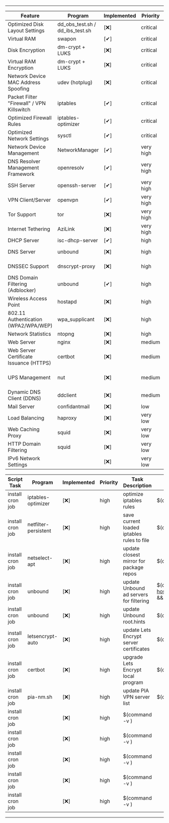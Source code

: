 
- - - -

Feature | Program | Implemented | Priority | Notes |   
------------- | ------------- | ------------- | ------------- | -------------  
Optimized Disk Layout Settings | dd_obs_test.sh / dd_ibs_test.sh | [❌] | critical | http://blog.tdg5.com/tuning-dd-block-size/  
Virtual RAM | swapon | [✔] | critical | https://wiki.archlinux.org/index.php/swap  
Disk Encryption | dm-crypt + LUKS | [❌] | critical | https://wiki.archlinux.org/index.php/disk_encryption  
Virtual RAM Encryption | dm-crypt + LUKS | [❌] | critical | https://wiki.archlinux.org/index.php/Dm-crypt/Swap_encryption  
Network Device MAC Address Spoofing | udev (hotplug) | [❌] | critical | https://wiki.archlinux.org/index.php/MAC_address_spoofing  
Packet Filter "Firewall" / VPN Killswitch | iptables | [✔] | critical | https://wiki.archlinux.org/index.php/iptables  
Optimized Firewall Rules | iptables-optimizer | [✔] | critical | http://manpages.ubuntu.com/manpages/xenial/man8/iptables-optimizer.8.html  
Optimized Network Settings | sysctl | [✔] | critical | https://wiki.archlinux.org/index.php/sysctl  
Network Device Management | NetworkManager | [✔] | very high | https://wiki.archlinux.org/index.php/NetworkManager  
DNS Resolver Management Framework | openresolv | [✔] | very high | https://wiki.archlinux.org/index.php/Openresolv  
SSH Server | openssh-server | [✔] | very high | https://wiki.archlinux.org/index.php/Secure_Shell  
VPN Client/Server | openvpn  | [✔] | very high | https://docs.openvpn.net/  
Tor Support | tor  | [❌] | very high | https://wiki.archlinux.org/index.php/tor  
Internet Tethering | AziLink | [❌] | very high | https://wiki.archlinux.org/index.php/Android_tethering  
DHCP Server | isc-dhcp-server  | [✔] | high | https://wiki.debian.org/DHCP_Server  
DNS Server | unbound  | [❌] | high | https://wiki.archlinux.org/index.php/Unbound https://calomel.org/unbound_dns.html  
DNSSEC Support | dnscrypt-proxy  | [❌] | high | https://wiki.archlinux.org/index.php/Dnscrypt-proxy https://dnscrypt.info/faq/  
DNS Domain Filtering (Adblocker) | unbound | [✔] | high | https://calomel.org/unbound_dns.html https://wiki.archlinux.org/index.php/unbound#Block_advertising  
Wireless Access Point | hostapd  | [❌] | high | https://w1.fi/cgit/hostap/plain/hostapd/hostapd.conf  
802.11 Authentication (WPA2/WPA/WEP) | wpa_supplicant  | [❌] | high | https://wiki.archlinux.org/index.php/WPA_supplicant  
Network Statistics | ntopng | [❌] | high | https://www.ntop.org/guides/ntopng/index.html  
Web Server | nginx | [❌] | medium | https://docs.nginx.com/  
Web Server Certificate Issuance (HTTPS) | certbot | [❌] | medium | https://certbot.eff.org/docs/  
UPS Management | nut | [❌] | medium | https://wiki.archlinux.org/index.php/Network_UPS_Tools https://loganmarchione.com/2017/02/raspberry-pi-ups-monitor-with-nginx-web-monitoring/  
Dynamic DNS Client (DDNS) | ddclient | [❌] | medium | https://freedns.afraid.org/scripts/freedns.clients.php https://calomel.org/dyndns_org.html  
Mail Server | confidantmail | [❌] | low | https://www.confidantmail.org  
Load Balancing | haproxy | [❌] | very low | https://www.haproxy.org/#docs  
Web Caching Proxy | squid | [❌] | very low | http://www.squid-cache.org/Doc/  
HTTP Domain Filtering | squid | [❌] | very low | https://www.cyberciti.biz/faq/squid-proxy-server-block-domain-accessing-internet/  
IPv6 Network Settings | | [❌] | very low | https://www.privateinternetaccess.com/helpdesk/kb/articles/why-do-you-block-ipv6  


Script Task | Program | Implemented | Priority | Task Description | Command to be run |  
------------- | ------------- | ------------- | ------------- | ------------- | -------------  
install cron job | iptables-optimizer | [❌] | high | optimize iptables rules | $(command -v iptables-optimizer) -c  
install cron job | netfilter-persistent | [❌] | high | save current loaded iptables rules to file | $(command -v netfilter-persistent) save  
install cron job | netselect-apt | [❌] | high | update closest mirror for package repos | $(command -v netselect-apt) /path/to/dpkg/sources.list  
install cron job | unbound | [❌] | high | update Unbound ad servers for filtering | $(command -v curl) -o /etc/unbound/unbound_ad_servers "https://pgl.yoyo.org/adservers/serverlist.php?hostformat=unbound&showintro=0&startdate%5Bday%5D=&startdate%5Bmonth%5D=&startdate%5Byear%5D=&mimetype=plaintext" && sleep 2 && chown unbound:unbound /etc/unbound/unbound_ad_servers  
install cron job | unbound | [❌] | high | update Unbound root.hints | $(command -v )  
install cron job | letsencrypt-auto | [❌] | high | update Lets Encrypt server certificates | $(command -v letsencrypt-auto) renew  
install cron job | certbot | [❌] | high | upgrade Lets Encrypt local program | $(command -v cd) /opt/letsencrypt && $(command -v git) pull  
install cron job | pia-nm.sh | [❌] | high | update PIA VPN server list | $(command -v sh) /root/scripts/pia-nm.sh  
install cron job |  | [❌] | high | $(command -v )  
install cron job |  | [❌] | high | $(command -v )  
install cron job |  | [❌] | high | $(command -v )  
install cron job |  | [❌] | high | $(command -v )  
install cron job |  | [❌] | high | $(command -v )  


- - - -










